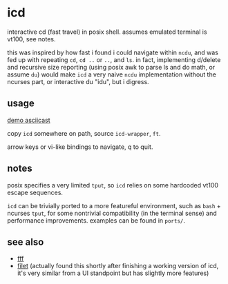 # icd

interactive cd (fast travel) in posix shell. assumes emulated terminal is vt100, see notes.

this was inspired by how fast i found i could navigate within `ncdu`, and was fed up with repeating `cd`, `cd ..` or `..`, and `ls`. in fact, implementing d/delete and recursive size reporting (using posix awk to parse ls and do math, or assume `du`) would make `icd` a very naive `ncdu` implementation without the ncurses part, or interactive du "idu", but i digress.


## usage

[demo asciicast](https://asciinema.org/a/251613)

copy `icd` somewhere on path, source `icd-wrapper`, `ft`.

arrow keys or vi-like bindings to navigate, q to quit.


## notes

posix specifies a very limited `tput`, so `icd` relies on some hardcoded vt100 escape sequences.

`icd` can be trivially ported to a more featureful environment, such as `bash` + ncurses `tput`, for some nontrivial compatibility (in the terminal sense) and performance improvements. examples can be found in `ports/`.


## see also

- [fff](https://github.com/dylanaraps/fff)
- [filet](https://github.com/buffet/filet) (actually found this shortly after finishing a working version of icd, it's very similar from a UI standpoint but has slightly more features)

